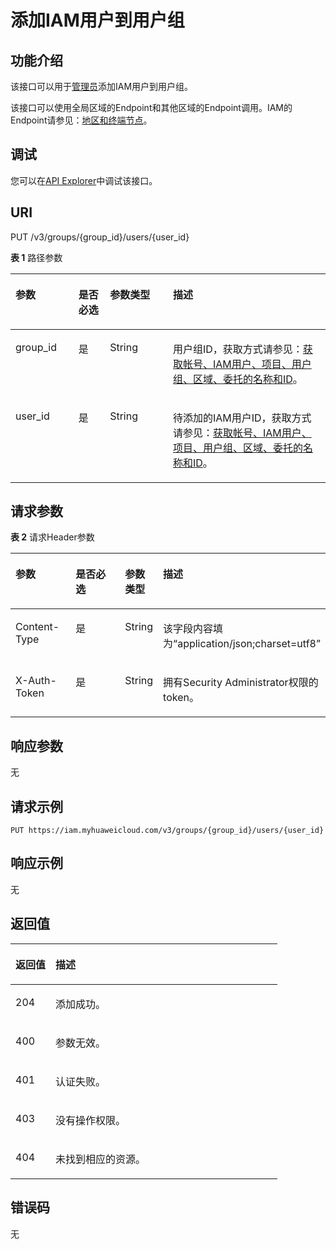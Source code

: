 # 添加IAM用户到用户组<a name="iam_09_0007"></a>

## 功能介绍<a name="zh-cn_topic_0221482401_section1466001413514"></a>

该接口可以用于[管理员](https://support.huaweicloud.com/usermanual-iam/iam_01_0001.html)添加IAM用户到用户组。

该接口可以使用全局区域的Endpoint和其他区域的Endpoint调用。IAM的Endpoint请参见：[地区和终端节点](https://developer.huaweicloud.com/endpoint?IAM)。

## 调试<a name="section1548066728"></a>

您可以在[API Explorer](https://apiexplorer.developer.huaweicloud.com/apiexplorer/doc?product=IAM&api=KeystoneAddUserToGroup)中调试该接口。

## URI<a name="zh-cn_topic_0221482401_section966141493512"></a>

PUT /v3/groups/\{group\_id\}/users/\{user\_id\}

**表 1**  路径参数

<a name="zh-cn_topic_0221482401_table2664714123519"></a>
<table><thead align="left"><tr id="zh-cn_topic_0221482401_row866311493520"><th class="cellrowborder" valign="top" width="20%" id="mcps1.2.5.1.1"><p id="zh-cn_topic_0221482401_p1566481483516"><a name="zh-cn_topic_0221482401_p1566481483516"></a><a name="zh-cn_topic_0221482401_p1566481483516"></a>参数</p>
</th>
<th class="cellrowborder" valign="top" width="10%" id="mcps1.2.5.1.2"><p id="zh-cn_topic_0221482401_p866501463511"><a name="zh-cn_topic_0221482401_p866501463511"></a><a name="zh-cn_topic_0221482401_p866501463511"></a>是否必选</p>
</th>
<th class="cellrowborder" valign="top" width="20%" id="mcps1.2.5.1.3"><p id="zh-cn_topic_0221482401_p0665614173510"><a name="zh-cn_topic_0221482401_p0665614173510"></a><a name="zh-cn_topic_0221482401_p0665614173510"></a>参数类型</p>
</th>
<th class="cellrowborder" valign="top" width="50%" id="mcps1.2.5.1.4"><p id="zh-cn_topic_0221482401_p2666201419351"><a name="zh-cn_topic_0221482401_p2666201419351"></a><a name="zh-cn_topic_0221482401_p2666201419351"></a>描述</p>
</th>
</tr>
</thead>
<tbody><tr id="zh-cn_topic_0221482401_row966319141352"><td class="cellrowborder" valign="top" width="20%" headers="mcps1.2.5.1.1 "><p id="zh-cn_topic_0221482401_p16667414133510"><a name="zh-cn_topic_0221482401_p16667414133510"></a><a name="zh-cn_topic_0221482401_p16667414133510"></a>group_id</p>
</td>
<td class="cellrowborder" valign="top" width="10%" headers="mcps1.2.5.1.2 "><p id="zh-cn_topic_0221482401_p566714143358"><a name="zh-cn_topic_0221482401_p566714143358"></a><a name="zh-cn_topic_0221482401_p566714143358"></a>是</p>
</td>
<td class="cellrowborder" valign="top" width="20%" headers="mcps1.2.5.1.3 "><p id="zh-cn_topic_0221482401_p1266851433513"><a name="zh-cn_topic_0221482401_p1266851433513"></a><a name="zh-cn_topic_0221482401_p1266851433513"></a>String</p>
</td>
<td class="cellrowborder" valign="top" width="50%" headers="mcps1.2.5.1.4 "><p id="zh-cn_topic_0221482401_p3668514143511"><a name="zh-cn_topic_0221482401_p3668514143511"></a><a name="zh-cn_topic_0221482401_p3668514143511"></a>用户组ID，获取方式请参见：<a href="获取帐号-IAM用户-项目-用户组-区域-委托的名称和ID.md">获取帐号、IAM用户、项目、用户组、区域、委托的名称和ID</a>。</p>
</td>
</tr>
<tr id="zh-cn_topic_0221482401_row266317140355"><td class="cellrowborder" valign="top" width="20%" headers="mcps1.2.5.1.1 "><p id="zh-cn_topic_0221482401_p1166816142355"><a name="zh-cn_topic_0221482401_p1166816142355"></a><a name="zh-cn_topic_0221482401_p1166816142355"></a>user_id</p>
</td>
<td class="cellrowborder" valign="top" width="10%" headers="mcps1.2.5.1.2 "><p id="zh-cn_topic_0221482401_p96699143357"><a name="zh-cn_topic_0221482401_p96699143357"></a><a name="zh-cn_topic_0221482401_p96699143357"></a>是</p>
</td>
<td class="cellrowborder" valign="top" width="20%" headers="mcps1.2.5.1.3 "><p id="zh-cn_topic_0221482401_p0669414153510"><a name="zh-cn_topic_0221482401_p0669414153510"></a><a name="zh-cn_topic_0221482401_p0669414153510"></a>String</p>
</td>
<td class="cellrowborder" valign="top" width="50%" headers="mcps1.2.5.1.4 "><p id="zh-cn_topic_0221482401_p167081473513"><a name="zh-cn_topic_0221482401_p167081473513"></a><a name="zh-cn_topic_0221482401_p167081473513"></a>待添加的IAM用户ID，获取方式请参见：<a href="获取帐号-IAM用户-项目-用户组-区域-委托的名称和ID.md">获取帐号、IAM用户、项目、用户组、区域、委托的名称和ID</a>。</p>
</td>
</tr>
</tbody>
</table>

## 请求参数<a name="zh-cn_topic_0221482401_section17670181413352"></a>

**表 2**  请求Header参数

<a name="zh-cn_topic_0221482401_HeaderParameter"></a>
<table><thead align="left"><tr id="zh-cn_topic_0221482401_row106718143358"><th class="cellrowborder" valign="top" width="20%" id="mcps1.2.5.1.1"><p id="zh-cn_topic_0221482401_p8672914133514"><a name="zh-cn_topic_0221482401_p8672914133514"></a><a name="zh-cn_topic_0221482401_p8672914133514"></a>参数</p>
</th>
<th class="cellrowborder" valign="top" width="20%" id="mcps1.2.5.1.2"><p id="zh-cn_topic_0221482401_p3672914173516"><a name="zh-cn_topic_0221482401_p3672914173516"></a><a name="zh-cn_topic_0221482401_p3672914173516"></a>是否必选</p>
</th>
<th class="cellrowborder" valign="top" width="10%" id="mcps1.2.5.1.3"><p id="zh-cn_topic_0221482401_p567241414356"><a name="zh-cn_topic_0221482401_p567241414356"></a><a name="zh-cn_topic_0221482401_p567241414356"></a>参数类型</p>
</th>
<th class="cellrowborder" valign="top" width="50%" id="mcps1.2.5.1.4"><p id="zh-cn_topic_0221482401_p1767361419354"><a name="zh-cn_topic_0221482401_p1767361419354"></a><a name="zh-cn_topic_0221482401_p1767361419354"></a>描述</p>
</th>
</tr>
</thead>
<tbody><tr id="zh-cn_topic_0221482401_row6671014173514"><td class="cellrowborder" valign="top" width="20%" headers="mcps1.2.5.1.1 "><p id="zh-cn_topic_0221482401_p6673171418353"><a name="zh-cn_topic_0221482401_p6673171418353"></a><a name="zh-cn_topic_0221482401_p6673171418353"></a>Content-Type</p>
</td>
<td class="cellrowborder" valign="top" width="20%" headers="mcps1.2.5.1.2 "><p id="zh-cn_topic_0221482401_p4674131423516"><a name="zh-cn_topic_0221482401_p4674131423516"></a><a name="zh-cn_topic_0221482401_p4674131423516"></a>是</p>
</td>
<td class="cellrowborder" valign="top" width="10%" headers="mcps1.2.5.1.3 "><p id="zh-cn_topic_0221482401_p1667461413513"><a name="zh-cn_topic_0221482401_p1667461413513"></a><a name="zh-cn_topic_0221482401_p1667461413513"></a>String</p>
</td>
<td class="cellrowborder" valign="top" width="50%" headers="mcps1.2.5.1.4 "><p id="zh-cn_topic_0221482401_p1767420148359"><a name="zh-cn_topic_0221482401_p1767420148359"></a><a name="zh-cn_topic_0221482401_p1767420148359"></a>该字段内容填为“application/json;charset=utf8”</p>
</td>
</tr>
<tr id="zh-cn_topic_0221482401_row967117146351"><td class="cellrowborder" valign="top" width="20%" headers="mcps1.2.5.1.1 "><p id="zh-cn_topic_0221482401_p767581410358"><a name="zh-cn_topic_0221482401_p767581410358"></a><a name="zh-cn_topic_0221482401_p767581410358"></a>X-Auth-Token</p>
</td>
<td class="cellrowborder" valign="top" width="20%" headers="mcps1.2.5.1.2 "><p id="zh-cn_topic_0221482401_p186756141354"><a name="zh-cn_topic_0221482401_p186756141354"></a><a name="zh-cn_topic_0221482401_p186756141354"></a>是</p>
</td>
<td class="cellrowborder" valign="top" width="10%" headers="mcps1.2.5.1.3 "><p id="zh-cn_topic_0221482401_p1767531410353"><a name="zh-cn_topic_0221482401_p1767531410353"></a><a name="zh-cn_topic_0221482401_p1767531410353"></a>String</p>
</td>
<td class="cellrowborder" valign="top" width="50%" headers="mcps1.2.5.1.4 "><p id="zh-cn_topic_0221482401_p867611463516"><a name="zh-cn_topic_0221482401_p867611463516"></a><a name="zh-cn_topic_0221482401_p867611463516"></a>拥有Security Administrator权限的token。</p>
</td>
</tr>
</tbody>
</table>

## 响应参数<a name="zh-cn_topic_0221482401_section1467691413517"></a>

无

## 请求示例<a name="zh-cn_topic_0221482401_section14677214203519"></a>

```
PUT https://iam.myhuaweicloud.com/v3/groups/{group_id}/users/{user_id}
```

## 响应示例<a name="zh-cn_topic_0221482401_section467911147354"></a>

无

## 返回值<a name="zh-cn_topic_0221482401_section36801714183511"></a>

<a name="zh-cn_topic_0221482401_table2465"></a>
<table><thead align="left"><tr id="zh-cn_topic_0221482401_row1968191483516"><th class="cellrowborder" valign="top" width="15%" id="mcps1.1.3.1.1"><p id="zh-cn_topic_0221482401_p186821614113513"><a name="zh-cn_topic_0221482401_p186821614113513"></a><a name="zh-cn_topic_0221482401_p186821614113513"></a>返回值</p>
</th>
<th class="cellrowborder" valign="top" width="85%" id="mcps1.1.3.1.2"><p id="zh-cn_topic_0221482401_p5682141411351"><a name="zh-cn_topic_0221482401_p5682141411351"></a><a name="zh-cn_topic_0221482401_p5682141411351"></a>描述</p>
</th>
</tr>
</thead>
<tbody><tr id="zh-cn_topic_0221482401_row368171412355"><td class="cellrowborder" valign="top" width="15%" headers="mcps1.1.3.1.1 "><p id="zh-cn_topic_0221482401_p568217145359"><a name="zh-cn_topic_0221482401_p568217145359"></a><a name="zh-cn_topic_0221482401_p568217145359"></a>204</p>
</td>
<td class="cellrowborder" valign="top" width="85%" headers="mcps1.1.3.1.2 "><p id="zh-cn_topic_0221482401_p1868313144352"><a name="zh-cn_topic_0221482401_p1868313144352"></a><a name="zh-cn_topic_0221482401_p1868313144352"></a>添加成功。</p>
</td>
</tr>
<tr id="zh-cn_topic_0221482401_row2681014153519"><td class="cellrowborder" valign="top" width="15%" headers="mcps1.1.3.1.1 "><p id="zh-cn_topic_0221482401_p11683171411358"><a name="zh-cn_topic_0221482401_p11683171411358"></a><a name="zh-cn_topic_0221482401_p11683171411358"></a>400</p>
</td>
<td class="cellrowborder" valign="top" width="85%" headers="mcps1.1.3.1.2 "><p id="zh-cn_topic_0221482401_p176831714123520"><a name="zh-cn_topic_0221482401_p176831714123520"></a><a name="zh-cn_topic_0221482401_p176831714123520"></a>参数无效。</p>
</td>
</tr>
<tr id="zh-cn_topic_0221482401_row268116144357"><td class="cellrowborder" valign="top" width="15%" headers="mcps1.1.3.1.1 "><p id="zh-cn_topic_0221482401_p186841114173516"><a name="zh-cn_topic_0221482401_p186841114173516"></a><a name="zh-cn_topic_0221482401_p186841114173516"></a>401</p>
</td>
<td class="cellrowborder" valign="top" width="85%" headers="mcps1.1.3.1.2 "><p id="zh-cn_topic_0221482401_p12684191423512"><a name="zh-cn_topic_0221482401_p12684191423512"></a><a name="zh-cn_topic_0221482401_p12684191423512"></a>认证失败。</p>
</td>
</tr>
<tr id="zh-cn_topic_0221482401_row1681101417353"><td class="cellrowborder" valign="top" width="15%" headers="mcps1.1.3.1.1 "><p id="zh-cn_topic_0221482401_p468571483510"><a name="zh-cn_topic_0221482401_p468571483510"></a><a name="zh-cn_topic_0221482401_p468571483510"></a>403</p>
</td>
<td class="cellrowborder" valign="top" width="85%" headers="mcps1.1.3.1.2 "><p id="zh-cn_topic_0221482401_p1168591413514"><a name="zh-cn_topic_0221482401_p1168591413514"></a><a name="zh-cn_topic_0221482401_p1168591413514"></a>没有操作权限。</p>
</td>
</tr>
<tr id="zh-cn_topic_0221482401_row11681414143511"><td class="cellrowborder" valign="top" width="15%" headers="mcps1.1.3.1.1 "><p id="zh-cn_topic_0221482401_p56851714203519"><a name="zh-cn_topic_0221482401_p56851714203519"></a><a name="zh-cn_topic_0221482401_p56851714203519"></a>404</p>
</td>
<td class="cellrowborder" valign="top" width="85%" headers="mcps1.1.3.1.2 "><p id="zh-cn_topic_0221482401_p13686101403510"><a name="zh-cn_topic_0221482401_p13686101403510"></a><a name="zh-cn_topic_0221482401_p13686101403510"></a>未找到相应的资源。</p>
</td>
</tr>
</tbody>
</table>

## 错误码<a name="zh-cn_topic_0221482401_section168691418358"></a>

无

